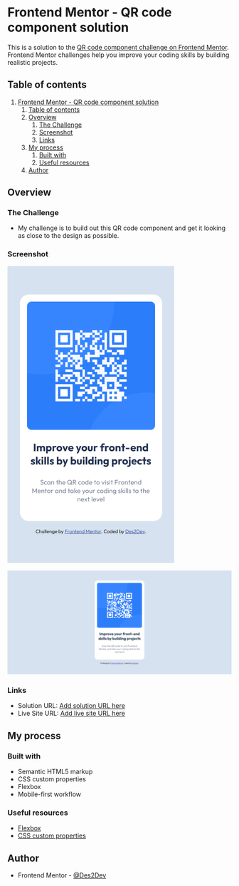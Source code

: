 # Frontend Mentor - QR code component solution

This is a solution to the [QR code component challenge on Frontend Mentor](https://www.frontendmentor.io/challenges/qr-code-component-iux_sIO_H). Frontend Mentor challenges help you improve your coding skills by building realistic projects.

## Table of contents

1. [Frontend Mentor - QR code component solution](#frontend-mentor---qr-code-component-solution)
   1. [Table of contents](#table-of-contents)
   2. [Overview](#overview)
      1. [The Challenge](#the-challenge)
      2. [Screenshot](#screenshot)
      3. [Links](#links)
   3. [My process](#my-process)
      1. [Built with](#built-with)
      2. [Useful resources](#useful-resources)
   4. [Author](#author)

## Overview

### The Challenge

- My challenge is to build out this QR code component and get it looking as close to the design as possible.

### Screenshot

![Mobile View](./screenshot/mobile-view.png)

![Desktop View](./screenshot/desktop-view.png)

### Links

- Solution URL: [Add solution URL here](https://your-solution-url.com)
- Live Site URL: [Add live site URL here](https://your-live-site-url.com)

## My process

### Built with

- Semantic HTML5 markup
- CSS custom properties
- Flexbox
- Mobile-first workflow

### Useful resources

- [Flexbox](https://developer.mozilla.org/en-US/docs/Web/CSS/CSS_Flexible_Box_Layout/Basic_Concepts_of_Flexbox)
- [CSS custom properties](https://developer.mozilla.org/en-US/docs/Web/CSS/Using_CSS_custom_properties)

## Author

- Frontend Mentor - [@Des2Dev](https://www.frontendmentor.io/profile/yourusername)
